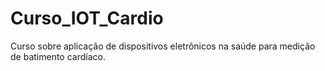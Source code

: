 # Curso_IOT_Cardio
Curso sobre aplicação de dispositivos eletrônicos na saúde para medição de batimento cardíaco.
